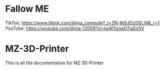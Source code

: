 # Fallow ME
TikTok: https://www.tiktok.com/@ma_compute?_t=ZN-8t9JElzGSLW&_r=1
YouTube: https://youtube.com/@ma-12009?si=lwW1jzneD7iaSz0V


# MZ-3D-Printer
This is all the documentation for MZ 3D-Printer

